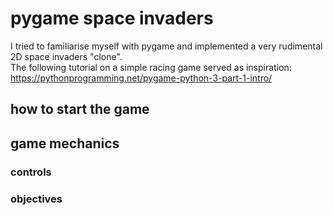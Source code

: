 # pygame space invaders
I tried to familiarise myself with pygame and implemented
a very rudimental 2D space invaders "clone".  
The following tutorial on a simple racing game served as inspiration:
https://pythonprogramming.net/pygame-python-3-part-1-intro/


## how to start the game


## game mechanics
### controls
### objectives
